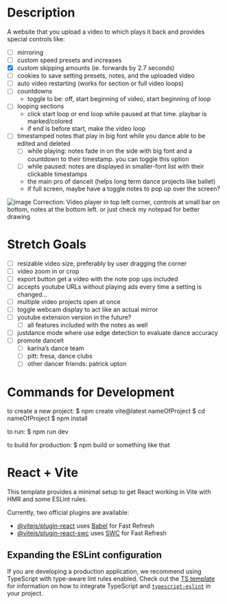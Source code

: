 # Description
A website that you upload a video to which plays it back and provides special controls like:
- [ ]  mirroring
- [ ]  custom speed presets and increases
- [x]  custom skipping amounts (ie. forwards by 2.7 seconds)
- [ ]  cookies to save setting presets, notes, and the uploaded video
- [ ]  auto video restarting (works for section or full video loops)
- [ ]  countdowns
    - toggle to be: off, start beginning of video, start beginning of loop
- [ ]  looping sections
    - click start loop or end loop while paused at that time. playbar is marked/colored
    - if end is before start, make the video loop
- [ ]  timestamped notes that play in big font while you dance able to be edited and deleted
    - [ ]  while playing: notes fade in on the side with big font and a countdown to their timestamp. you can toggle this option
    - [ ]  while paused: notes are displayed in smaller-font list with their clickable timestamps
    - the main pro of danceit (helps long term dance projects like ballet)
    - if full screen, maybe have a toggle notes to pop up over the screen?

![image](https://github.com/user-attachments/assets/6638b0ab-bad1-4ec1-b967-e6d097abedc9)
Correction: Video player in top left corner, controls at small bar on bottom, notes at the bottom left. or just check my notepad for better drawing

# Stretch Goals
- [ ]  resizable video size, preferably by user dragging the corner
- [ ]  video zoom in or crop
- [ ]  export button get a video with the note pop ups included
- [ ]  accepts youtube URLs without playing ads every time a setting is changed…
- [ ]  multiple video projects open at once
- [ ]  toggle webcam display to act like an actual mirror
- [ ]  youtube extension version in the future?
    - [ ]  all features included with the notes as well
- [ ]  justdance mode where use edge detection to evaluate dance accuracy
- [ ]  promote danceit
    - [ ]  karina’s dance team
    - [ ]  pitt: fresa, dance clubs
    - [ ]  other dancer friends: patrick upton

# Commands for Development
to create a new project: 
$ npm create vite@latest nameOfProject
$ cd nameOfProject
$ npm install

to run:
$ npm run dev

to build for production:
$ npm build
or something like that

# React + Vite

This template provides a minimal setup to get React working in Vite with HMR and some ESLint rules.

Currently, two official plugins are available:

- [@vitejs/plugin-react](https://github.com/vitejs/vite-plugin-react/blob/main/packages/plugin-react) uses [Babel](https://babeljs.io/) for Fast Refresh
- [@vitejs/plugin-react-swc](https://github.com/vitejs/vite-plugin-react/blob/main/packages/plugin-react-swc) uses [SWC](https://swc.rs/) for Fast Refresh

## Expanding the ESLint configuration

If you are developing a production application, we recommend using TypeScript with type-aware lint rules enabled. Check out the [TS template](https://github.com/vitejs/vite/tree/main/packages/create-vite/template-react-ts) for information on how to integrate TypeScript and [`typescript-eslint`](https://typescript-eslint.io) in your project.
